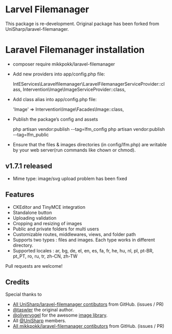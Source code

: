 # Larvel Filemanager

This package is re-development. Original package has been forked from UniSharp/laravel-filemanager.

# Laravel Filemanager installation
 * composer require mikkpokk/laravel-filemanager
 * Add new providers into app/config.php file:

    IntEServices\Laravelfilemanager\LaravelFilemanagerServiceProvider::class,
    Intervention\Image\ImageServiceProvider::class,

 * Add class alias into app/config.php file:

    'Image' => Intervention\Image\Facades\Image::class,

 * Publish the package’s config and assets

    php artisan vendor:publish --tag=lfm_config
    php artisan vendor:publish --tag=lfm_public

 * Ensure that the files & images directories (in config/lfm.php) are writable by your web server(run commands like chown or chmod).

## v1.7.1 released
 * Mime type: image/svg upload problem has been fixed

## Features
 * CKEditor and TinyMCE integration
 * Standalone button
 * Uploading validation
 * Cropping and resizing of images
 * Public and private folders for multi users
 * Customizable routes, middlewares, views, and folder path
 * Supports two types : files and images. Each type works in different directory.
 * Supported locales : ar, bg, de, el, en, es, fa, fr, he, hu, nl, pl, pt-BR, pt_PT, ro, ru, tr, zh-CN, zh-TW

Pull requests are welcome!
  
## Credits
Special thanks to

 * [All UniSharp/laravel-filemanager contibutors](https://github.com/UniSharp/laravel-filemanager/graphs/contributors) from GitHub. (issues / PR)
 * [@taswler](https://github.com/tsawler) the original author.
 * [@olivervogel](https://github.com/olivervogel) for the awesome [image library](https://github.com/Intervention/image).
 * All [@UniSharp](https://github.com/UniSharp) members.
 * [All mikkpokk/laravel-filemanager contibutors](https://github.com/mikkpokk/laravel-filemanager/graphs/contributors) from GitHub. (issues / PR)
